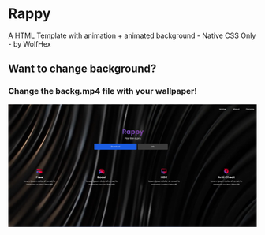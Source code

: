 # Rappy
A HTML Template with animation + animated background - Native CSS Only - by WolfHex

## Want to change background?
### Change the backg.mp4 file with your wallpaper!

<img src="prev.png">
